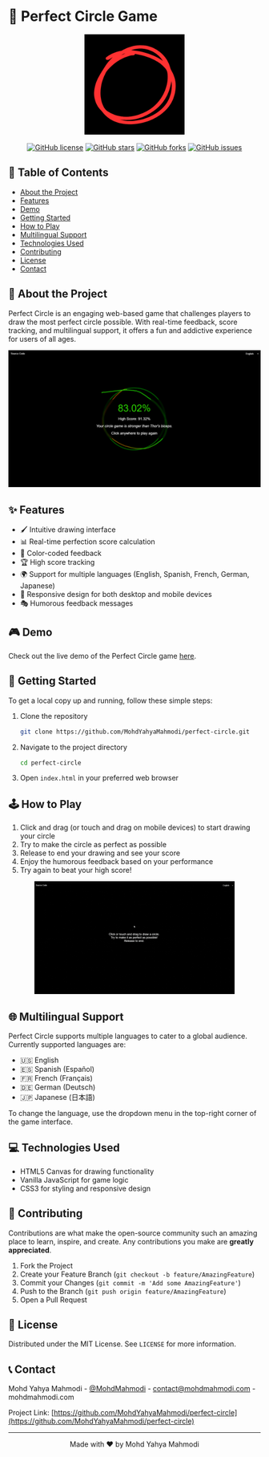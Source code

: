 # 🎨 Perfect Circle Game

<div align="center">
  <img src="images/logo.png" alt="Perfect Circle Game Logo" width="200"/>
  
  [![GitHub license](https://img.shields.io/github/license/MohdYahyaMahmodi/perfect-circle)](https://github.com/MohdYahyaMahmodi/perfect-circle/blob/main/LICENSE)
  [![GitHub stars](https://img.shields.io/github/stars/MohdYahyaMahmodi/perfect-circle)](https://github.com/MohdYahyaMahmodi/perfect-circle/stargazers)
  [![GitHub forks](https://img.shields.io/github/forks/MohdYahyaMahmodi/perfect-circle)](https://github.com/MohdYahyaMahmodi/perfect-circle/network)
  [![GitHub issues](https://img.shields.io/github/issues/MohdYahyaMahmodi/perfect-circle)](https://github.com/MohdYahyaMahmodi/perfect-circle/issues)
</div>

## 📖 Table of Contents

- [About the Project](#-about-the-project)
- [Features](#-features)
- [Demo](#-demo)
- [Getting Started](#-getting-started)
- [How to Play](#-how-to-play)
- [Multilingual Support](#-multilingual-support)
- [Technologies Used](#-technologies-used)
- [Contributing](#-contributing)
- [License](#-license)
- [Contact](#-contact)

## 🎯 About the Project

Perfect Circle is an engaging web-based game that challenges players to draw the most perfect circle possible. With real-time feedback, score tracking, and multilingual support, it offers a fun and addictive experience for users of all ages.

<div align="center">
  <img src="images/gameplay.png" alt="Perfect Circle Gameplay" width="600"/>
</div>

## ✨ Features

- 🖌️ Intuitive drawing interface
- 📊 Real-time perfection score calculation
- 🌈 Color-coded feedback
- 🏆 High score tracking
- 🌍 Support for multiple languages (English, Spanish, French, German, Japanese)
- 📱 Responsive design for both desktop and mobile devices
- 🎭 Humorous feedback messages

## 🎮 Demo

Check out the live demo of the Perfect Circle game [here](https://your-demo-url.com).

## 🚀 Getting Started

To get a local copy up and running, follow these simple steps:

1. Clone the repository
   ```sh
   git clone https://github.com/MohdYahyaMahmodi/perfect-circle.git
   ```
2. Navigate to the project directory
   ```sh
   cd perfect-circle
   ```
3. Open `index.html` in your preferred web browser

## 🕹️ How to Play

1. Click and drag (or touch and drag on mobile devices) to start drawing your circle
2. Try to make the circle as perfect as possible
3. Release to end your drawing and see your score
4. Enjoy the humorous feedback based on your performance
5. Try again to beat your high score!

<div align="center">
  <img src="images/gameplay.gif" alt="How to Play" width="400"/>
</div>

## 🌐 Multilingual Support

Perfect Circle supports multiple languages to cater to a global audience. Currently supported languages are:

- 🇺🇸 English
- 🇪🇸 Spanish (Español)
- 🇫🇷 French (Français)
- 🇩🇪 German (Deutsch)
- 🇯🇵 Japanese (日本語)

To change the language, use the dropdown menu in the top-right corner of the game interface.

## 💻 Technologies Used

- HTML5 Canvas for drawing functionality
- Vanilla JavaScript for game logic
- CSS3 for styling and responsive design

## 🤝 Contributing

Contributions are what make the open-source community such an amazing place to learn, inspire, and create. Any contributions you make are **greatly appreciated**.

1. Fork the Project
2. Create your Feature Branch (`git checkout -b feature/AmazingFeature`)
3. Commit your Changes (`git commit -m 'Add some AmazingFeature'`)
4. Push to the Branch (`git push origin feature/AmazingFeature`)
5. Open a Pull Request

## 📄 License

Distributed under the MIT License. See `LICENSE` for more information.

## 📞 Contact

Mohd Yahya Mahmodi - [@MohdMahmodi](https://twitter.com/MohdMahmodi) - contact@mohdmahmodi.com - mohdmahmodi.com

Project Link: [https://github.com/MohdYahyaMahmodi/perfect-circle](https://github.com/MohdYahyaMahmodi/perfect-circle)

---

<div align="center">
  Made with ❤️ by Mohd Yahya Mahmodi
</div>